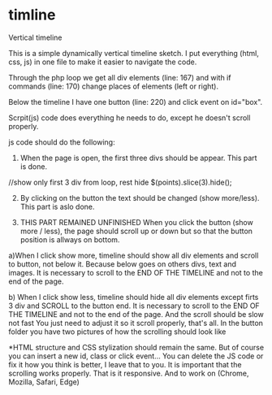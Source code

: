 # timline
Vertical timeline


This is a simple dynamically vertical timeline sketch.
I put everything (html, css, js) in one file to make it easier to navigate the code.

Through the php loop we get all  div elements (line: 167) and 
with if commands (line: 170) change places of elements (left or right).

Below the timeline I have one button (line: 220) and click event on id="box".

Scrpit(js) code does everything he needs to do, except he doesn't scroll properly.

js code should do the following:

1. When the page is open, the first three divs should be appear. This part is done. 
 
 //show only first 3 div from loop, rest hide
 $(points).slice(3).hide();
 
2. By clicking on the button the text should be changed (show more/less).
This part is aslo done. 

3. THIS PART REMAINED UNFINISHED
When you click the button (show more / less), the page should scroll up or down but so that the button position is allways on bottom.

a)When I click show more, timeline should show all div elements and scroll to button, not below it. Because below goes on others divs, text and images.
It is necessary to scroll to the END OF THE TIMELINE and not to the end of the page.

b) When I click show less, timeline should hide  all div elements except firts 3 div  and SCROLL to the button end.
It is necessary to scroll to the END OF THE TIMELINE and not to the end of the page.
And the scroll should be slow not fast
You just need to adjust it so it scroll properly, that's all.
In the button folder you have two pictures of how the scrolling should look like

*HTML structure and CSS stylization should remain the same. But of course you can insert a new id, class or click event...
You can delete the JS code or fix it how you think is better, I leave that to you.
It is important that the scrolling works properly.
That is it responsive.
And to work on (Chrome, Mozilla, Safari, Edge)

